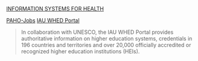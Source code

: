 [INFORMATION SYSTEMS FOR HEALTH](https://www.paho.org/ish/index.php/en/)


[PAHO-Jobs](https://careers.who.int/careersection/ex/jobsearch.ftl?lang=en#)
[IAU WHED Portal](http://www.whed.net/home.php)
>In collaboration with UNESCO, the IAU WHED Portal provides authoritative information
on higher education systems, credentials in 196 countries and territories and over
20,000 officially accredited or recognized higher education institutions (HEIs).